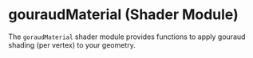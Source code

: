 # gouraudMaterial (Shader Module)

The `goraudMaterial` shader module provides functions to apply gouraud shading (per vertex) to your geometry.
